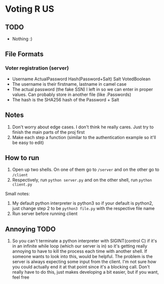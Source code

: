 # Voting R US

## TODO
- Nothing :)

## File Formats
### Voter registration (server)
- Username ActualPassword Hash(Password+Salt) Salt VotedBoolean
- The username is their firstname, lastname in camel case
- The actual password (the fake SSN) I left in so we can enter in proper values. Can probably store in another file (like .Passwords)
- The hash is the SHA256 hash of the Password + Salt

## Notes
1. Don't worry about edge cases. I don't think he really cares. Just try to finish the main parts of the proj first
2. Make each step a function (similar to the authentication example so it'll be easy to edit)

## How to run
1. Open up two shells. On one of them go to `/server` and on the other go to `/client`
2. Respectively, run `python server.py` and on the other shell, run `python client.py`

Small notes:
1. My default python interpreter is python3 so if your default is python2, just change step 2 to be `python3 file.py` with the respective file name
2. Run server before running client

## Annoying TODO
1. So you can't terminate a python interpreter with SIGINT(control C) if it's in an infinite while loop (which our server is in) so it's getting really annoying to have to kill the process each time with another shell. If someone wants to look into this, would be helpful. The problem is the server is always expecting some input from the client. I'm not sure how you could actually end it at that point since it's a blocking call. Don't really have to do this, just makes developing a bit easier, but if you want, feel free

